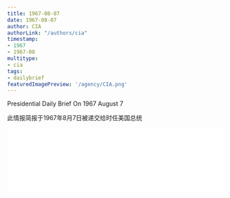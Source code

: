 ```yaml
---
title: 1967-08-07
date: 1967-08-07
author: CIA 
authorLink: "/authors/cia"
timestamp: 
- 1967
- 1967-08
multitype: 
- cia
tags: 
- dailybrief
featuredImagePreview: '/agency/CIA.png'
---
```



Presidential Daily Brief On 1967 August 7

此情报简报于1967年8月7日被递交给时任美国总统

<!--more-->





<div id="over" style="width:100%; overflow:hidden"> <iframe id="sFrame" name="sFrame" frameborder="no" border="0"  allowfullscreen marginwidth="0" scrolling="no" src = " /CIA/1967-08-07.html "  style = " position:absulute; width: 806px; top: 300;" > </iframe> </div>